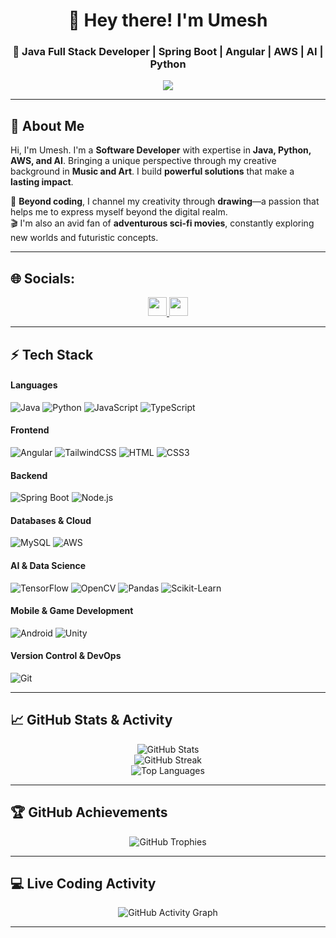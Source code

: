 <h1 align="center">👋 Hey there! I'm Umesh</h1>
<h3 align="center">
  🚀 Java Full Stack Developer | Spring Boot | Angular | AWS | AI | Python
</h3>

<p align="center">
  <img src="https://readme-typing-svg.herokuapp.com?color=%23FFD700&lines=Software+Developer+%7C+Java+%7C+Python+%7C+AWS;AI+Enthusiast+%7C+Spring+Boot+%7C+Angular;Creative+Mind+in+Tech+%7C+Sci-Fi+Fan&center=true&width=500">
</p>

---

## 🌟 **About Me**
Hi, I'm Umesh. I'm a **Software Developer** with expertise in **Java, Python, AWS, and AI**. Bringing a unique perspective through my creative background in **Music and Art**. I build **powerful solutions** that make a **lasting impact**.  

🎨 **Beyond coding**, I channel my creativity through **drawing**—a passion that helps me to express myself beyond the digital realm.  
🎬 I'm also an avid fan of **adventurous sci-fi movies**, constantly exploring new worlds and futuristic concepts.  

---
## 🌐 **Socials:**
<p align="center">
  <a href="[https://linkedin.com/in/your-profile](https://www.linkedin.com/in/umesh-desaboina-555b761a2/)" target="blank">
    <img src="https://img.shields.io/badge/LinkedIn-blue?style=for-the-badge&logo=linkedin" height="30"/>

  <a href="mailto:umeshd1503@gmail.com">
    <img src="https://img.shields.io/badge/Email-red?style=for-the-badge&logo=gmail" height="30"/>
  </a>
</p>

---
## ⚡ **Tech Stack**
#### **Languages**
![Java](https://img.shields.io/badge/Java-ED8B00?style=for-the-badge&logo=java&logoColor=white) ![Python](https://img.shields.io/badge/Python-3776AB?style=for-the-badge&logo=python&logoColor=white) ![JavaScript](https://img.shields.io/badge/JavaScript-F7DF1E?style=for-the-badge&logo=javascript&logoColor=black) ![TypeScript](https://img.shields.io/badge/TypeScript-007ACC?style=for-the-badge&logo=typescript&logoColor=white)

#### **Frontend**
![Angular](https://img.shields.io/badge/Angular-DD0031?style=for-the-badge&logo=angular&logoColor=white) ![TailwindCSS](https://img.shields.io/badge/Tailwind_CSS-38B2AC?style=for-the-badge&logo=tailwind-css&logoColor=white) ![HTML](https://img.shields.io/badge/HTML5-E34F26?style=for-the-badge&logo=html5&logoColor=white) ![CSS3](https://img.shields.io/badge/CSS3-1572B6?style=for-the-badge&logo=css3&logoColor=white)

#### **Backend**
![Spring Boot](https://img.shields.io/badge/Spring_Boot-6DB33F?style=for-the-badge&logo=spring-boot&logoColor=white) ![Node.js](https://img.shields.io/badge/Node.js-43853D?style=for-the-badge&logo=node.js&logoColor=white)

#### **Databases & Cloud**
![MySQL](https://img.shields.io/badge/MySQL-4479A1?style=for-the-badge&logo=mysql&logoColor=white) ![AWS](https://img.shields.io/badge/AWS-FF9900?style=for-the-badge&logo=amazonaws&logoColor=white)

#### **AI & Data Science**
![TensorFlow](https://img.shields.io/badge/TensorFlow-FF6F00?style=for-the-badge&logo=tensorflow&logoColor=white) ![OpenCV](https://img.shields.io/badge/OpenCV-5C3EE8?style=for-the-badge&logo=opencv&logoColor=white) ![Pandas](https://img.shields.io/badge/Pandas-150458?style=for-the-badge&logo=pandas&logoColor=white) ![Scikit-Learn](https://img.shields.io/badge/Scikit_Learn-F7931E?style=for-the-badge&logo=scikit-learn&logoColor=white)

#### **Mobile & Game Development**
![Android](https://img.shields.io/badge/Android-3DDC84?style=for-the-badge&logo=android&logoColor=white) ![Unity](https://img.shields.io/badge/Unity-000000?style=for-the-badge&logo=unity&logoColor=white)

#### **Version Control & DevOps**
![Git](https://img.shields.io/badge/Git-F05032?style=for-the-badge&logo=git&logoColor=white)

---
## 📈 **GitHub Stats & Activity**
<p align="center">
  <img src="https://github-readme-stats.vercel.app/api?username=your-github-username&show_icons=true&theme=radical" alt="GitHub Stats" />
  <br>
  <img src="https://github-readme-streak-stats.herokuapp.com/?user=your-github-username&theme=radical" alt="GitHub Streak" />
  <br>
  <img src="https://github-readme-stats.vercel.app/api/top-langs/?username=your-github-username&layout=compact&theme=radical" alt="Top Languages" />
</p>

---

## 🏆 **GitHub Achievements**
<p align="center">
  <img src="https://github-profile-trophy.vercel.app/?username=your-github-username&theme=radical&no-bg=true&no-frame=true" alt="GitHub Trophies" />
</p>

---

## 💻 **Live Coding Activity**
<p align="center">
  <img src="https://github-readme-activity-graph.cyclic.app/graph?username=your-github-username&theme=dracula" alt="GitHub Activity Graph" />
</p>

---


